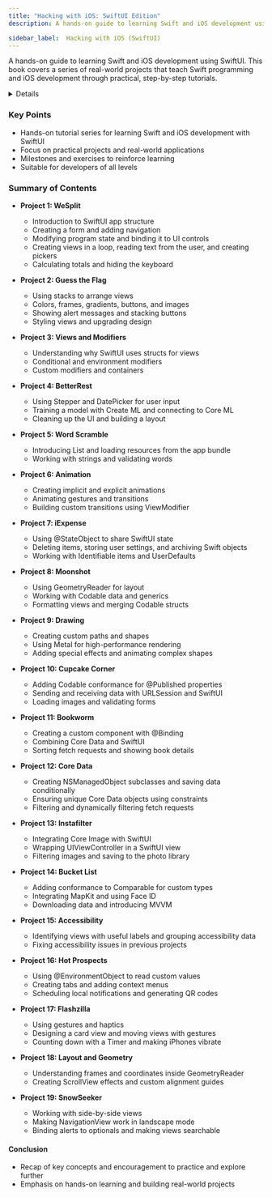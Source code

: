 ```yaml
---
title: "Hacking with iOS: SwiftUI Edition"
description: A hands-on guide to learning Swift and iOS development using SwiftUI. This book covers a series of real-world projects that teach Swift programming and iOS development through practical, step-by-step tutorials.

sidebar_label:  Hacking with iOS (SwiftUI)
---
```


A hands-on guide to learning Swift and iOS development using SwiftUI. This book covers a series of real-world projects that teach Swift programming and iOS development through practical, step-by-step tutorials.

<details>

**URL:** https://www.hackingwithswift.com/store/hacking-with-ios

**Published:** March 2, 2022  

**Authors:** `Paul Hudson`

**Tags:**  
`SwiftUI`, `Swift`, `iOS Development`, `Tutorials`, `Programming`

</details>

### Key Points
- Hands-on tutorial series for learning Swift and iOS development with SwiftUI
- Focus on practical projects and real-world applications
- Milestones and exercises to reinforce learning
- Suitable for developers of all levels

### Summary of Contents
- **Project 1: WeSplit**
  - Introduction to SwiftUI app structure
  - Creating a form and adding navigation
  - Modifying program state and binding it to UI controls
  - Creating views in a loop, reading text from the user, and creating pickers
  - Calculating totals and hiding the keyboard

- **Project 2: Guess the Flag**
  - Using stacks to arrange views
  - Colors, frames, gradients, buttons, and images
  - Showing alert messages and stacking buttons
  - Styling views and upgrading design

- **Project 3: Views and Modifiers**
  - Understanding why SwiftUI uses structs for views
  - Conditional and environment modifiers
  - Custom modifiers and containers

- **Project 4: BetterRest**
  - Using Stepper and DatePicker for user input
  - Training a model with Create ML and connecting to Core ML
  - Cleaning up the UI and building a layout

- **Project 5: Word Scramble**
  - Introducing List and loading resources from the app bundle
  - Working with strings and validating words

- **Project 6: Animation**
  - Creating implicit and explicit animations
  - Animating gestures and transitions
  - Building custom transitions using ViewModifier

- **Project 7: iExpense**
  - Using @StateObject to share SwiftUI state
  - Deleting items, storing user settings, and archiving Swift objects
  - Working with Identifiable items and UserDefaults

- **Project 8: Moonshot**
  - Using GeometryReader for layout
  - Working with Codable data and generics
  - Formatting views and merging Codable structs

- **Project 9: Drawing**
  - Creating custom paths and shapes
  - Using Metal for high-performance rendering
  - Adding special effects and animating complex shapes

- **Project 10: Cupcake Corner**
  - Adding Codable conformance for @Published properties
  - Sending and receiving data with URLSession and SwiftUI
  - Loading images and validating forms

- **Project 11: Bookworm**
  - Creating a custom component with @Binding
  - Combining Core Data and SwiftUI
  - Sorting fetch requests and showing book details

- **Project 12: Core Data**
  - Creating NSManagedObject subclasses and saving data conditionally
  - Ensuring unique Core Data objects using constraints
  - Filtering and dynamically filtering fetch requests

- **Project 13: Instafilter**
  - Integrating Core Image with SwiftUI
  - Wrapping UIViewController in a SwiftUI view
  - Filtering images and saving to the photo library

- **Project 14: Bucket List**
  - Adding conformance to Comparable for custom types
  - Integrating MapKit and using Face ID
  - Downloading data and introducing MVVM

- **Project 15: Accessibility**
  - Identifying views with useful labels and grouping accessibility data
  - Fixing accessibility issues in previous projects

- **Project 16: Hot Prospects**
  - Using @EnvironmentObject to read custom values
  - Creating tabs and adding context menus
  - Scheduling local notifications and generating QR codes

- **Project 17: Flashzilla**
  - Using gestures and haptics
  - Designing a card view and moving views with gestures
  - Counting down with a Timer and making iPhones vibrate

- **Project 18: Layout and Geometry**
  - Understanding frames and coordinates inside GeometryReader
  - Creating ScrollView effects and custom alignment guides

- **Project 19: SnowSeeker**
  - Working with side-by-side views
  - Making NavigationView work in landscape mode
  - Binding alerts to optionals and making views searchable

#### Conclusion
- Recap of key concepts and encouragement to practice and explore further
- Emphasis on hands-on learning and building real-world projects

<LinkCard title="Link to Book" href="https://www.hackingwithswift.com/store/hacking-with-ios" />